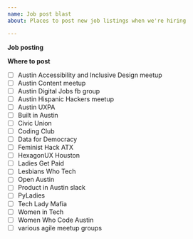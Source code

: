 ```yaml
---
name: Job post blast
about: Places to post new job listings when we're hiring

---
```

**Job posting**
<!--- Insert URL of job post here --->


**Where to post**
- [ ] Austin Accessibility and Inclusive Design meetup
- [ ] Austin Content meetup
- [ ] Austin Digital Jobs fb group
- [ ] Austin Hispanic Hackers meetup
- [ ] Austin UXPA
- [ ] Built in Austin
- [ ] Civic Union
- [ ] Coding Club
- [ ] Data for Democracy
- [ ] Feminist Hack ATX
- [ ] HexagonUX Houston
- [ ] Ladies Get Paid
- [ ] Lesbians Who Tech
- [ ] Open Austin
- [ ] Product in Austin slack
- [ ] PyLadies
- [ ] Tech Lady Mafia
- [ ] Women in Tech
- [ ] Women Who Code Austin
- [ ] various agile meetup groups
